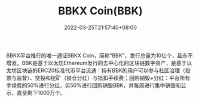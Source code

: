 ﻿---
weight: 
title: "BBKX Coin(BBK)"
description: "BBKX平台推行的唯一通证BBKX Coin，简称“BBK”，发行总量为10亿个，且永不增发"
date: 2022-03-25T21:57:40+08:00
lastmod: 2022-03-25T16:45:40+08:00
draft: false
authors: ["Metabd"]
featuredImage: "bbkx-coinbbk.webp"
link: ""
tags: ["数字代币","BBKX Coin(BBK)"]
categories: ["navigation"]
navigation: ["数字代币"]
lightgallery: true
toc: true
pinned: false
recommend: false
recommend1: false
---
BBKX平台推行的唯一通证BBKX Coin，简称“BBK”，发行总量为10亿个，且永不增发。BBK是基于以太坊Ethereum发行的去中心化的区块链数字资产，是基于以太坊区块链的ERC20标准代币平台流通：持有BBK的用户可以参与社区治理（投票与监督）、空投和挖矿（锁仓分红）与抵扣手续费；回购销毁+分红：平台所有手续费的50%进行分红，另50%进行回购销毁BBK，并每周进行集中销毁和公示，直至剩下1000万个。
